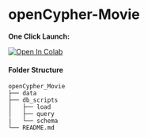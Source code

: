 # openCypher-Movie

**One Click Launch:**

[![Open In Colab](https://colab.research.google.com/assets/colab-badge.svg)](https://colab.research.google.com/gist/HerkTG/21d5305b34ea4f4b7a986104d06109cd/opencypher_movie_sandbox.ipynb)

#### Folder Structure
```
openCypher_Movie
├── data
├── db_scripts
│   ├── load
│   ├── query
|   └── schema
└── README.md
```
